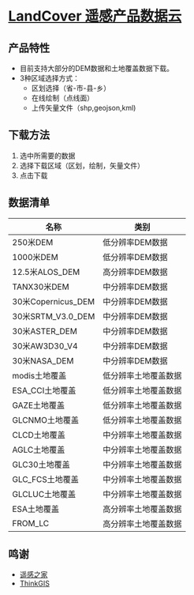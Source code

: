# [LandCover 遥感产品数据云](https://landcover.dippermap.com/)


## 产品特性
- 目前支持大部分的DEM数据和土地覆盖数据下载。
- 3种区域选择方式：
  - 区划选择（省-市-县-乡）
  - 在线绘制（点线面）
  - 上传矢量文件（shp,geojson,kml)
 
## 下载方法
1. 选中所需要的数据
2. 选择下载区域（区划，绘制，矢量文件）
3. 点击下载
## 数据清单

| 名称              | 类别                |
| ---------------- | ------------------- |
| 250米DEM         | 低分辨率DEM数据      |
| 1000米DEM        | 低分辨率DEM数据      |
| 12.5米ALOS_DEM   | 高分辨率DEM数据      |
| TANX30米DEM      | 中分辨率DEM数据      |
| 30米Copernicus_DEM  | 中分辨率DEM数据   |
| 30米SRTM_V3.0_DEM   | 中分辨率DEM数据   |
| 30米ASTER_DEM    | 中分辨率DEM数据      |
| 30米AW3D30_V4     | 中分辨率DEM数据      |
| 30米NASA_DEM      | 中分辨率DEM数据      |
| modis土地覆盖      | 低分辨率土地覆盖数据 |
| ESA_CCI土地覆盖   | 低分辨率土地覆盖数据 |
| GAZE土地覆盖      | 低分辨率土地覆盖数据 |
| GLCNMO土地覆盖    | 低分辨率土地覆盖数据 |
| CLCD土地覆盖      | 中分辨率土地覆盖数据 |
| AGLC土地覆盖      | 中分辨率土地覆盖数据 |
| GLC30土地覆盖     | 中分辨率土地覆盖数据 |
| GLC_FCS土地覆盖   | 中分辨率土地覆盖数据 |
| GLCLUC土地覆盖    | 中分辨率土地覆盖数据 |
| ESA土地覆盖       | 高分辨率土地覆盖数据 |
| FROM_LC          | 高分辨率土地覆盖数据 |

## 鸣谢
- [遥感之家](https://mp.weixin.qq.com/s/Y_WTPNCrYyK8zFqyxgfVGg)
- [ThinkGIS](https://www.yuque.com/xiaofengcanyue/iea8af/cqxzcp2m5cf6w9cu)
